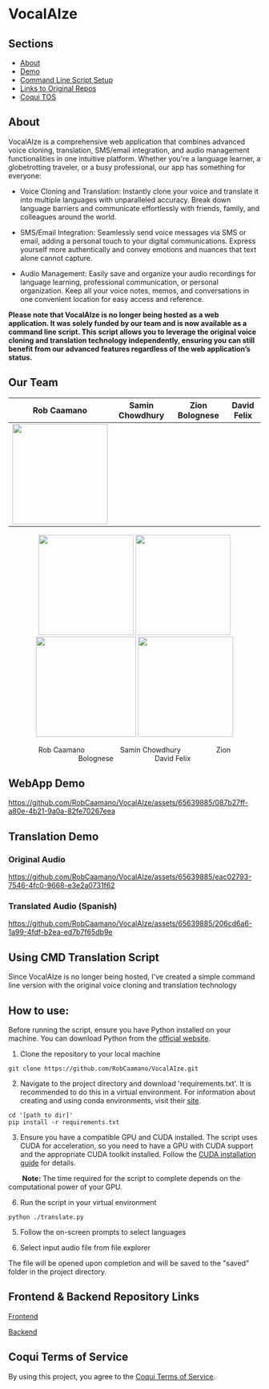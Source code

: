 # VocalAIze

## Sections

- [About](#about)
- [Demo](#demo)
- [Command Line Script Setup](#command-line-script-setup)
- [Links to Original Repos](#links)
- [Coqui TOS](#tos)

## About <a id="about"></a>

VocalAIze is a comprehensive web application that combines advanced voice cloning, translation, SMS/email integration, and audio management functionalities in one intuitive platform. Whether you're a language learner, a globetrotting traveler, or a busy professional, our app has something for everyone:

- Voice Cloning and Translation: Instantly clone your voice and translate it into multiple languages with unparalleled accuracy. Break down language barriers and communicate effortlessly with friends, family, and colleagues around the world.

- SMS/Email Integration: Seamlessly send voice messages via SMS or email, adding a personal touch to your digital communications. Express yourself more authentically and convey emotions and nuances that text alone cannot capture.

- Audio Management: Easily save and organize your audio recordings for language learning, professional communication, or personal organization. Keep all your voice notes, memos, and conversations in one convenient location for easy access and reference.

**Please note that VocalAIze is no longer being hosted as a web application. It was solely funded by our team and is now available as a command line script. This script allows you to leverage the original voice cloning and translation technology independently, ensuring you can still benefit from our advanced features regardless of the web application’s status.**

## Our Team

| Rob Caamano    | Samin Chowdhury | Zion Bolognese | David Felix |
| -------- | ------- | ------- | ------- |
| <img src="https://github.com/user-attachments/assets/23f0d62d-b759-4f53-9382-e0fdc83c4db4" width="190" height="200" /></a> |     |    |     |


<p align="center">
  <a href="https://www.linkedin.com/in/robcaamano/" target="_blank"><img src="https://github.com/user-attachments/assets/23f0d62d-b759-4f53-9382-e0fdc83c4db4" width="190" height="200" /></a>
  <img src="https://github.com/user-attachments/assets/2f3d2bd9-9584-46be-8eea-6efce8f30bcb" width="190" height="200" />
  <img src="https://github.com/user-attachments/assets/cc363d48-c156-4c58-a692-26d52a617de5" width="200" height="200" />
  <img src="https://github.com/user-attachments/assets/a8543ac1-227c-440d-9264-a03ed4dd3bfd" width="190" height="200" />
</p>

<p align="center">
  Rob Caamano&nbsp;&nbsp;&nbsp;&nbsp;&nbsp;&nbsp;&nbsp;&nbsp;&nbsp;&nbsp;&nbsp;&nbsp;&nbsp;&nbsp;&nbsp;&nbsp;&nbsp;
  Samin Chowdhury&nbsp;&nbsp;&nbsp;&nbsp;&nbsp;&nbsp;&nbsp;&nbsp;&nbsp;&nbsp;&nbsp;&nbsp;&nbsp;&nbsp;&nbsp;&nbsp;&nbsp;
  Zion Bolognese&nbsp;&nbsp;&nbsp;&nbsp;&nbsp;&nbsp;&nbsp;&nbsp;&nbsp;&nbsp;&nbsp;&nbsp;&nbsp;&nbsp;&nbsp;&nbsp;&nbsp;&nbsp;&nbsp;&nbsp;
  David Felix
</p>

## WebApp Demo <a id="demo"></a>

https://github.com/RobCaamano/VocalAIze/assets/65639885/087b27ff-a80e-4b21-9a0a-82fe70267eea

## Translation Demo

### Original Audio
https://github.com/RobCaamano/VocalAIze/assets/65639885/eac02793-7546-4fc0-9668-e3e2a0731f62

### Translated Audio (Spanish)
https://github.com/RobCaamano/VocalAIze/assets/65639885/206cd6a6-1a99-4fdf-b2ea-ed7b7f65db9e

## Using CMD Translation Script <a id="command-line-script-setup"></a>

Since VocalAIze is no longer being hosted, I've created a simple command line version with the original voice cloning and translation technology

## How to use:

Before running the script, ensure you have Python installed on your machine. You can download Python from the [official website](https://www.python.org/downloads/). 

1. Clone the repository to your local machine

```
git clone https://github.com/RobCaamano/VocalAIze.git
```

2. Navigate to the project directory and download 'requirements.txt'. It is recommended to do this in a virtual environment. For information about creating and using conda environments, visit their [site](https://conda.io/projects/conda/en/latest/user-guide/tasks/manage-environments.html).

```
cd '[path to dir]'
pip install -r requirements.txt
```

3. Ensure you have a compatible GPU and CUDA installed. The script uses CUDA for acceleration, so you need to have a GPU with CUDA support and the appropriate CUDA toolkit installed. Follow the [CUDA installation guide](https://docs.nvidia.com/cuda/cuda-installation-guide-microsoft-windows/index.html) for details.

&nbsp;&nbsp;&nbsp;&nbsp;&nbsp;&nbsp;&nbsp;**Note:** The time required for the script to complete depends on the computational power of your GPU.

6. Run the script in your virtual environment

```
python ./translate.py
```

5. Follow the on-screen prompts to select languages

6. Select input audio file from file explorer

The file will be opened upon completion and will be saved to the "saved" folder in the project directory.

## Frontend & Backend Repository Links <a id="links"></a>

[Frontend](https://github.com/SaminChowdhury/vocalaize-frontend)

[Backend](https://github.com/SaminChowdhury/vocalaize-backend)

## Coqui Terms of Service <a id="tos"></a>
By using this project, you agree to the [Coqui Terms of Service](https://coqui.ai/cpml.txt).
